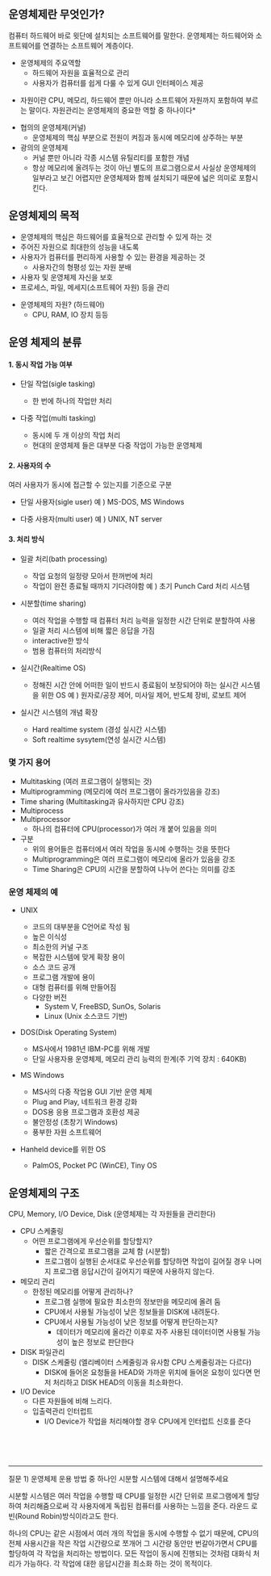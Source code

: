 ## 운영체제란 무엇인가?
컴퓨터 하드웨어 바로 윗단에 설치되는 소프트웨어를 말한다.
운영체제는 하드웨어와 소프트웨어를 연결하는 소프트웨어 계층이다.

- 운영체제의 주요역할
    - 하드웨어 자원을 효율적으로 관리
    - 사용자가 컴퓨터를 쉽게 다룰 수 있게 GUI 인터페이스 제공

* 자원이란 CPU, 메모리, 하드웨어 뿐만 아니라 소프트웨어 자원까지 포함하여 부르는 말이다. 자원관리는 운영체제의 중요한 역할 중 하나이다*

- 협의의 운영체제(커널)
    - 운영체제의 핵심 부분으로 전원이 켜짐과 동시에 메모리에 상주하는 부분 
- 광의의 운영체제
    - 커널 뿐만 아니라 각종 시스템 유틸리티를 포함한 개념
    - 항상 메모리에 올려두는 것이 아닌 별도의 프로그램으로서 사실상 운영체제의 일부라고 보긴 어렵지만 운영체제와 함께 설치되기 때문에 넓은 의미로 포함시킨다. 

## 운영체제의 목적
- 운영체제의 핵심은 하드웨어를 효율적으로 관리할 수 있게 하는 것
 - 주어진 자원으로 최대한의 성능을 내도록
- 사용자가 컴퓨터를 편리하게 사용할 수 있는 환경을 제공하는 것
    - 사용자간의 형평성 있는 자원 분배
- 사용자 및 운영체제 자신을 보호
- 프로세스, 파일, 메세지(소프트웨어 자원) 등을 관리

* 운영체제의 자원? (하드웨어)
    - CPU, RAM, IO 장치 등등 

## 운영 체제의 분류 

#### 1. 동시 작업 가능 여부

- 단일 작업(sigle tasking)
    - 한 번에 하나의 작업만 처리

- 다중 작업(multi tasking)
    - 동시에 두 개 이상의 작업 처리
    - 현대의 운영체제 들은 대부분 다중 작업이 가능한 운영체제

#### 2. 사용자의 수
 여러 사용자가 동시에 접근할 수 있는지를 기준으로 구분 

- 단일 사용자(sigle user)
    예 ) MS-DOS, MS Windows

- 다중 사용자(multi user)
    예 ) UNIX, NT server


#### 3. 처리 방식
- 일괄 처리(bath processing)
    - 작업 요청의 일정량 모아서 한꺼번에 처리
    - 작업이 완전 종료될 때까지 기다려야함
    예 ) 초기 Punch Card 처리 시스템

- 시분할(time sharing)
    - 여러 작업을 수행할 때 컴퓨터 처리 능력을 일정한 시간 단위로 분할하여 사용
    - 일괄 처리 시스템에 비해 짧은 응답을 가짐
    - interactive한 방식
    - 범용 컴퓨터의 처리방식

- 실시간(Realtime OS)
    - 정해진 시간 안에 어떠한 일이 반드시 종료됨이 보장되어야 하는 실시간 시스템을 위한 OS
    예 ) 원자로/공장 제어, 미사일 제어, 반도체 장비, 로보트 제어
 
- 실시간 시스템의 개념 확장
    - Hard realtime system (경성 실시간 시스템)
    - Soft realtime sysytem(연성 실시간 시스템)



### 몇 가지 용어
- Multitasking (여러 프로그램이 실행되는 것)
- Multiprogramming (메모리에 여러 프로그램이 올라가있음을 강조)
- Time sharing (Multitasking과 유사하지만 CPU 강조)
- Multiprocess
- Multiprocessor
    - 하나의 컴퓨터에 CPU(processor)가 여러 개 붙어 있음을 의미
- 구분
    - 위의 용어들은 컴퓨터에서 여러 작업을 동시에 수행하는 것을 뜻한다
    - Multiprogramming은 여러 프로그램이 메모리에 올라가 있음을 강조
    - Time Sharing은 CPU의 시간을 분할하여 나누어 쓴다는 의미를 강조


### 운영 체제의 예

- UNIX
    - 코드의 대부분을 C언어로 작성 됨
    - 높은 이식성 
    - 최소한의 커널 구조 
    - 복잡한 시스템에 맞게 확장 용이
    - 소스 코드 공개
    - 프로그램 개발에 용이
    - 대형 컴퓨터를 위해 만들어짐
    - 다양한 버전
        - System V, FreeBSD, SunOs, Solaris
        - Linux (Unix 소스코드 기반) 

- DOS(Disk Operating System)
    - MS사에서 1981년 IBM-PC를 위해 개발
    - 단일 사용자용 운영체제, 메모리 관리 능력의 한계(주 기억 장치 : 640KB)


- MS Windows
    - MS사의 다중 작업용 GUI 기반 운영 체제
    - Plug and Play, 네트워크 환경 강화
    - DOS용 응용 프로그램과 호환성 제공
    - 불안정성 (초창기 Windows)
    - 풍부한 자원 소프트웨어

- Hanheld device를 위한 OS
    - PalmOS, Pocket PC (WinCE), Tiny OS


## 운영체제의 구조
 CPU, Memory, I/O Device, Disk (운영체제는 각 자원들을 관리한다)


- CPU 스케줄링
    - 어떤 프로그램에게 우선순위를 할당할지? 
        - 짧은 간격으로 프로그램을 교체 함 (시분할)
        - 프로그램이 실행된 순서대로 우선순위를 할당하면 작업이 길어질 경우 나머지 프로그램 응답시간이 길어지기 때문에 사용하지 않는다.
- 메모리 관리
    - 한정된 메모리를 어떻게 관리하나?
        - 프로그램 실행에 필요한 최소한의 정보만을 메모리에 올려 둠
        - CPU에서 사용될 가능성이 낮은 정보들을 DISK에 내려둔다.    
        - CPU에서 사용될 가능성이 낮은 정보를 어떻게 판단하는지?
            - 데이터가 메모리에 올라간 이후로 자주 사용된 데이터이면 사용될 가능성이 높은 정보로 판단한다
- DISK 파일관리
    - DISK 스케줄링 (엘리베이터 스케줄링과 유사함 CPU 스케줄링과는 다르다) 
        - DISK에 들어온 요청들을 HEAD와 가까운 위치에 들어온 요청이 있다면 먼저 처리하고 DISK HEAD의 이동을 최소화한다. 
- I/O Device
    - 다른 자원들에 비해 느리다. 
    - 입출력관리 인터럽트 
        - I/O Device가 작업을 처리해야할 경우 CPU에게 인터럽트 신호를 준다



<br>
<br>
<br>

-----

질문 1) 운영체제 운용 방법 중 하나인 시분할 시스템에 대해서 설명해주세요
 
시분할 시스템은 여러 작업을 수행할 때 CPU를 일정한 시간 단위로 프로그램에게 할당하여 처리해줌으로써 각 사용자에게 독립된 컴퓨터를 사용하는 느낌을 준다. 라운드 로빈(Round Robin)방식이라고도 한다.

하나의 CPU는 같은 시점에서 여러 개의 작업을 동시에 수행할 수 없기 때문에, CPU의 전체 사용시간을 작은 작업 시간량으로 쪼개어 
그 시간량 동안만 번갈아가면서 CPU를 할당하여 각 작업을 처리하는 방법이다.
모든 작업이 동시에 진행되는 것처럼 대화식 처리가 가능하다. 각 작업에 대한 응답시간을 최소화 하는 것이 목적이다.


    


